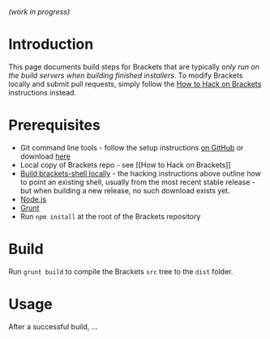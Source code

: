 _(work in progress)_

# Introduction

This page documents build steps for Brackets that are typically _only run on the build servers when building finished installers_.  To modify Brackets locally and submit pull requests, simply follow the [How to Hack on Brackets](https://github.com/adobe/brackets/wiki/How-to-Hack-on-Brackets) instructions instead.

# Prerequisites

* Git command line tools - follow the setup instructions [on GitHub](https://help.github.com/articles/set-up-git) or download [here](http://git-scm.com/downloads)
* Local copy of Brackets repo - see [[How to Hack on Brackets]]
* [Build brackets-shell locally](https://github.com/adobe/brackets-shell/wiki/Building-Brackets-Shell) - the hacking instructions above outline how to point an existing shell, usually from the most recent stable release - but when building a new release, no such download exists yet.
* [Node.js](http://nodejs.org/)
* [Grunt](http://gruntjs.com/getting-started/)
* Run `npm install` at the root of the Brackets repository

# Build

Run `grunt build` to compile the Brackets `src` tree to the `dist` folder.

# Usage

After a successful build, ...